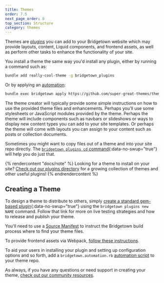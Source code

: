 ```yaml
---
title: Themes
order: 7.5
next_page_order: 8
top_section: Structure
category: themes
---
```


Themes are [plugins](/docs/plugins) you can add to your Bridgetown website
which may provide layouts, content, Liquid components, and frontend assets, as
well as perform other tasks to enhance the functionality of your site.

You install a theme the same way you'd install any plugin, either by running
a command such as:

```sh
bundle add really-cool-theme -g bridgetown_plugins
```

Or by applying an [automation](/docs/automations):

```sh
bundle exec bridgetown apply https://github.com/super-great-themes/theme-one
```

The theme creator will typically provide some simple instructions on how to use
the provided theme files and enhancements. Perhaps you'll use some stylesheets
or JavaScript modules provided by the theme. Perhaps the theme will include
components such as navbars or slideshows or ways to display new content types
you can add to your site templates. Or perhaps the theme will come with layouts
you can assign to your content such as posts or collection documents.

Sometimes you might want to copy files out of a theme and into your site
repo directly. The [`bridgetown plugins cd` command](/docs/commands/plugins#copying-files-out-of-plugin-source-folders){:data-no-swup="true"}
will help you do just that.

{% rendercontent "docs/note" %}
Looking for a theme to install on your site?
[Check out our plugins directory](/plugins/) for a growing collection of themes
and other useful plugins!
{% endrendercontent %}

## Creating a Theme

To design a theme to distribute to others, simply [create a standard
gem-based plugin](/docs/plugins#creating-a-gem){:data-no-swup="true"} using the `bridgetown plugins new NAME`
command. Follow that link for more on live testing strategies and how to
release and publish your theme.

You'll need to use a [Source Manifest](/docs/plugins/source-manifests/) to
instruct the Bridgetown build process where to find your theme files.

To provide frontend assets via Webpack, [follow these instructions](/docs/plugins/gems-and-webpack/).

To aid your users in installing your plugin and setting up configuration
options and so forth, add a `bridgetown.automation.rb` [automation script](/docs/automations)
to your theme repo.

As always, if you have any questions or need support in creating your theme,
[check out our community resources](/docs/community).